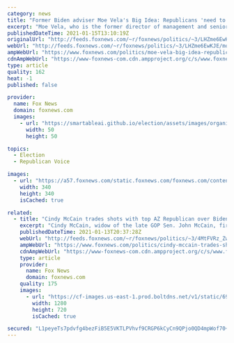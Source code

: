 ```yaml
---
category: news
title: "Former Biden adviser Moe Vela's Big Idea: Republicans 'need to feel heard' by new administration"
excerpt: "Moe Vela, who is the former director of management and senior advisor to then-Vice President Biden, told Fox News that among other things, moderate Republicans with whom Biden shares values will \"need to feel heard\" by the new administration. "
publishedDateTime: 2021-01-15T13:10:19Z
originalUrl: "http://feeds.foxnews.com/~r/foxnews/politics/~3/LHZme6EwKJE/moe-vela-big-idea-republicans-need-to-feel-heard-by-new-administration"
webUrl: "http://feeds.foxnews.com/~r/foxnews/politics/~3/LHZme6EwKJE/moe-vela-big-idea-republicans-need-to-feel-heard-by-new-administration"
ampWebUrl: "https://www.foxnews.com/politics/moe-vela-big-idea-republicans-need-to-feel-heard-by-new-administration.amp"
cdnAmpWebUrl: "https://www-foxnews-com.cdn.ampproject.org/c/s/www.foxnews.com/politics/moe-vela-big-idea-republicans-need-to-feel-heard-by-new-administration.amp"
type: article
quality: 162
heat: -1
published: false

provider:
  name: Fox News
  domain: foxnews.com
  images:
    - url: "https://smartableai.github.io/election/assets/images/organizations/foxnews.com-50x50.jpg"
      width: 50
      height: 50

topics:
  - Election
  - Republican Voice

images:
  - url: "https://a57.foxnews.com/static.foxnews.com/foxnews.com/content/uploads/2020/01/340/340/Screen-Shot-2020-01-15-at-11.36.03-AM.png?ve=1&tl=1"
    width: 340
    height: 340
    isCached: true

related:
  - title: "Cindy McCain trades shots with top AZ Republican over Biden endorsement"
    excerpt: "Cindy McCain, widow of the late GOP Sen. John McCain, fired back at the state's Republican Party on Tuesday following the announcement of a resolution to censure her over supposed ties to leftist, globalist causes and failure to support President Trump."
    publishedDateTime: 2021-01-13T20:37:28Z
    webUrl: "http://feeds.foxnews.com/~r/foxnews/politics/~3/4MtFVRz_Zw8/cindy-mccain-trades-shots-with-top-az-republican-over-biden-endorsement"
    ampWebUrl: "https://www.foxnews.com/politics/cindy-mccain-trades-shots-with-top-az-republican-over-biden-endorsement.amp"
    cdnAmpWebUrl: "https://www-foxnews-com.cdn.ampproject.org/c/s/www.foxnews.com/politics/cindy-mccain-trades-shots-with-top-az-republican-over-biden-endorsement.amp"
    type: article
    provider:
      name: Fox News
      domain: foxnews.com
    quality: 175
    images:
      - url: "https://cf-images.us-east-1.prod.boltdns.net/v1/static/694940094001/b15a729f-7e48-4c06-a52d-20c5c73df2fe/be420134-8c4e-47c5-84c3-5b5908bc7c4d/1280x720/match/image.jpg"
        width: 1280
        height: 720
        isCached: true

secured: "L1peyeTs7pdvfg4bezFiB5E5VKTLPVhvf9CRGP6kCyCn9QPjo0QD4mpWof70+T0mN9NTeIKzpAbC5/rQJuxN/KODkS22TwMGzsogpZuUh4/Af/9VmoLAe0k33YrtOS5gsjyrOYIa6YT9E+qGkTAHsOPHqopPzMEWz7z3UerC9+om4c2J/0HiQuMyMeQDYIfI95rOwtFmlYCjuoYP+9Rxk09LzxYq7puYmh5MOI6PIaH2i4ibSsyIDBzmC6KduHNaozDCg38G5llfk5T3UX16EFob48WT9q2Jytugv6/a3pOe2LBHdKOk8ud3LVkjD7FRtpGTVUuzakt/WQ5WaMclN/qlVdIV+IZGvhNNmXwep0E=;j/yPEYx03snJtANhlk5yBw=="
---
```


